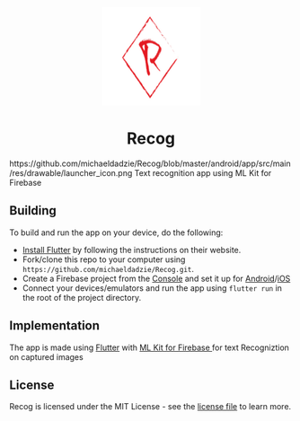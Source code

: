 <p align='center'> <img alt='Recog logo' height='175px' width='175px' src='https://github.com/michaeldadzie/Recog/blob/master/android/app/src/main/res/drawable/launcher_icon.png'/> </p>
<h1 align='center'> Recog </h1>
https://github.com/michaeldadzie/Recog/blob/master/android/app/src/main/res/drawable/launcher_icon.png
Text recognition app using ML Kit for Firebase


## Building

To build and run the app on your device, do the following:

-   [Install Flutter](https://flutter.dev/docs/get-started/install/) by following the instructions on their website.
-   Fork/clone this repo to your computer using `https://github.com/michaeldadzie/Recog.git`.
-   Create a Firebase project from the [Console](https://console.firebase.google.com/) and set it up for [Android](https://firebase.google.com/docs/flutter/setup?platform=android)/[iOS](https://firebase.google.com/docs/flutter/setup?platform=ios)
-   Connect your devices/emulators and run the app using `flutter run` in the root of the project directory.


## Implementation

The app is made using [Flutter](https://github.com/flutter/flutter) with [ML Kit for Firebase
](https://firebase.google.com/docs/ml-kit) for text Recogniztion on captured images


## License
Recog is licensed under the MIT License - see the [license file](LICENSE) to learn more.
